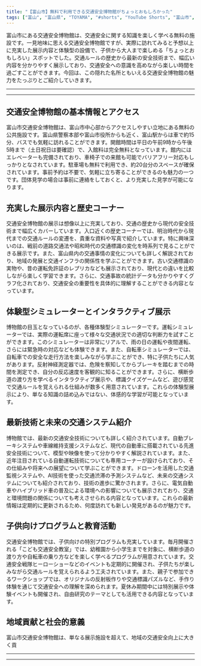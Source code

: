 ```yaml
---
title: "【富山市】無料で利用できる交通安全博物館がちょっとおもしろかった"
tags: ["富山", "富山県", "TOYAMA", "#shorts", "YouTube Shorts", "富山市", "富山市観光", "富山市グルメ", "富山駅", "博物館", "美術館", "文化施設", "学習", "展示", "富山観光", "富山旅行", "北陸観光", "日本海", "立山黒部", "動画", "ショート動画", "富山県の観光スポット", "富山県でおすすめの場所", "富山県の名所", "富山県の見どころ", "富山県のグルメ", "富山県の文化", "富山県の自然", "富山県のイベント"]
---
```


富山市にある交通安全博物館は、交通安全に関する知識を楽しく学べる無料の施設です。一見地味に思える交通安全博物館ですが、実際に訪れてみると予想以上に充実した展示内容と体験型の設備で、子供から大人まで楽しめる「ちょっとおもしろい」スポットでした。交通ルールの歴史から最新の安全技術まで、幅広い内容を分かりやすく展示しており、交通安全への意識を高めながら楽しい時間を過ごすことができます。今回は、この隠れた名所ともいえる交通安全博物館の魅力をたっぷりとご紹介していきます。

---

<!-- 🎥 YouTube動画埋め込み -->
<!-- No YouTube URL provided -->

---

## 交通安全博物館の基本情報とアクセス

富山市交通安全博物館は、富山市中心部からアクセスしやすい立地にある無料の公共施設です。富山県警察本部や富山市役所からも近く、富山駅からは車で約15分、バスでも気軽に訪れることができます。開館時間は平日の午前9時から午後5時まで（土日祝日は要確認）で、入館料は完全無料となっています。館内にはエレベーターも完備されており、車椅子での来館も可能でバリアフリー対応もしっかりとなされています。駐車場も無料で利用でき、約20台分のスペースが確保されています。事前予約は不要で、気軽に立ち寄ることができるのも魅力の一つです。団体見学の場合は事前に連絡をしておくと、より充実した見学が可能になります。

## 充実した展示内容と歴史コーナー

交通安全博物館の展示は想像以上に充実しており、交通の歴史から現代の安全技術まで幅広くカバーしています。入口近くの歴史コーナーでは、明治時代から現代までの交通ルールの変遷を、貴重な資料や写真で紹介しています。特に興味深いのは、戦前の道路交通法や昭和時代の交通標識の変化を時系列で見ることができる展示です。また、富山県内の交通事情の変化についても詳しく解説されており、地域の発展と交通インフラの関係性を学ぶことができます。古い交通標識の実物や、昔の運転免許証のレプリカなども展示されており、現代との違いを比較しながら楽しく学習できます。さらに、交通事故の統計データも分かりやすくグラフ化されており、交通安全の重要性を具体的に理解することができる内容となっています。

## 体験型シミュレーターとインタラクティブ展示

博物館の目玉となっているのが、各種体験型シミュレーターです。運転シミュレーターでは、実際の運転席に座って様々な交通状況での適切な判断力を試すことができます。このシミュレーターは非常にリアルで、雨の日の運転や夜間運転、さらには緊急時の対応なども体験できます。また、自転車シミュレーターでは、自転車での安全な走行方法を楽しみながら学ぶことができ、特に子供たちに人気があります。反射神経測定器では、危険を察知してからブレーキを踏むまでの時間を測定でき、自分の反応速度を客観的に知ることができます。さらに、横断歩道の渡り方を学べるインタラクティブ展示や、標識クイズゲームなど、遊び感覚で交通ルールを覚えられる仕組みが数多く用意されています。これらの体験型展示により、単なる知識の詰め込みではない、体感的な学習が可能となっています。

## 最新技術と未来の交通システム紹介

博物館では、最新の交通安全技術についても詳しく紹介されています。自動ブレーキシステムや車線維持支援システムなど、現代の自動車に搭載されている先進安全技術について、模型や映像を使って分かりやすく解説されています。また、近年注目されている自動運転技術についても専用コーナーが設けられており、その仕組みや将来への展望について学ぶことができます。ドローンを活用した交通監視システムや、AI技術を使った交通渋滞の予測システムなど、未来の交通システムについても紹介されており、技術の進歩に驚かされます。さらに、電気自動車やハイブリッド車の普及による環境への影響についても展示されており、交通と環境問題の関係についても考えさせられる内容となっています。これらの最新情報は定期的に更新されるため、何度訪れても新しい発見があるのが魅力です。

## 子供向けプログラムと教育活動

交通安全博物館では、子供向けの特別プログラムも充実しています。毎月開催される「こども交通安全教室」では、幼稚園から小学生までを対象に、横断歩道の渡り方や自転車の乗り方などを楽しく学べるプログラムが用意されています。交通安全戦隊ヒーローショーなどのイベントも定期的に開催され、子供たちが楽しみながら交通ルールを覚えられるよう工夫されています。また、親子で参加できるワークショップでは、オリジナルの反射板作りや交通標識パズルなど、手作り体験を通じて交通安全への理解を深められます。夏休み期間中には特別展示や体験イベントも開催され、自由研究のテーマとしても活用できる内容となっています。

## 地域貢献と社会的意義

富山市交通安全博物館は、単なる展示施設を超えて、地域の交通安全向上に大きく貢

---

<!-- 🗺 Googleマップ（自動表示: page.tsxで地域名から自動生成） -->

<!-- 📍 宿泊リンク（自動表示: page.tsxで地域別リンクを自動生成）
     - タイトルから地域名を抽出
     - JTB / 楽天トラベル / じゃらん / 一休.com 対応
     - 環境変数でプロバイダー切替可能
-->

<!-- 📚 関連記事（自動表示: page.tsxで同カテゴリから2件自動選択） -->

<!-- 🏷️ タグ（自動表示: page.tsxで記事最下部に自動配置） -->

---

<!--
【記事文字数ルール】
- 基本文字数: 最低1000文字以上
- 推奨文字数: 1000〜1500文字（スマホ読みやすさ最優先）
- 上限なし: 情報量的に必要な場合は1500文字や2000文字を超えても良い
- 判断基準: 読者にとって価値ある情報を過不足なく提供できる文字数

【記事構成の最終形】
1. タイトル・動画・本文
2. まとめ
3. Googleマップ（見出しなし、マップのみ自動表示）
4. **宿泊リンク（地域別自動生成）** ← 2025年10月7日追加
5. 関連記事（H3、同カテゴリから2件自動選択）
6. タグ（記事最下部に自動表示）
7. ナビゲーションボタン

【宿泊リンクシステム仕様】
- タイトルから地域名を自動抽出（【〇〇市】形式優先）
- 北陸地方地域辞書: 富山/石川/福井の主要都市対応
- 対応プロバイダー: JTB（既定）/ 楽天トラベル / じゃらん / 一休.com
- 環境変数で切替: NEXT_PUBLIC_DEFAULT_TRAVEL_PROVIDER
- URLテンプレート: 地域名自動エンコード + アフィリエイトID挿入
- 配置位置: Googleマップ直後、関連記事より前

【自動生成セクション】
※以下はpage.tsxで自動生成されるため、記事本文には含めない
- Googleマップ: タイトル【】内の地域名から生成
- 宿泊リンク: 地域名抽出 → Deeplink生成 → スタイル適用
- 関連記事: 同カテゴリから2件を自動選択・リンク化
- タグ: 記事データから最下部に自動配置

【削除済みセクション】
※アクセス方法・周辺情報・公式リンクセクションは不要（2025年10月5日削除）

【AdSense・アフィリエイト】
- Google AdSense: 全ページ自動読み込み（layout.tsx）
- アフィリエイトスクリプト: AffilScript（layout.tsx）
- data-affil属性での動的リンク変換機能あり（現在は宿泊リンクで代替）

【最終更新】2025年10月7日 - 地域別宿泊リンク自動生成システム実装
-->
